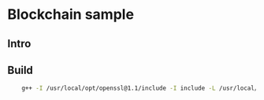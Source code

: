 # Blockchain sample
## Intro
## Build
```bash
    g++ -I /usr/local/opt/openssl@1.1/include -I include -L /usr/local/opt/openssl@1.1/lib -lcrypto main.cpp Block.cpp Blockchain.cpp -o tinchocoin.app
```